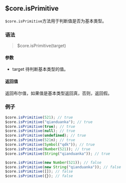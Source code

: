 ## $core.isPrimitive

`$core.isPrimitive`方法用于判断值是否为基本类型。

### 语法

> $core.isPrimitive(target)

#### 参数

- target 待判断基本类型的值。

#### 返回值

返回布尔值，如果值是基本类型返回真，否则，返回假。

### 例子

```javascript
$core.isPrimitive(521); // true
$core.isPrimitive("qianduanka"); // true
$core.isPrimitive(true); // true
$core.isPrimitive(null); // true
$core.isPrimitive(undefined); // true
$core.isPrimitive(521n); // true
$core.isPrimitive(Symbol("qdk")); // true
$core.isPrimitive(Number(521)); // true
$core.isPrimitive(String("qianduanka")); // true

$core.isPrimitive(new Number(521)); // false
$core.isPrimitive(new String("qianduanka")); // false
$core.isPrimitive([]); // false
$core.isPrimitive({}); // false
```
